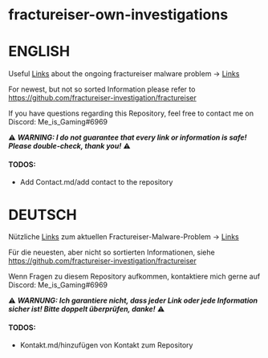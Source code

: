 # fractureiser-own-investigations

# ENGLISH

Useful [Links](./LINKS.md) about the ongoing fractureiser malware problem -> [Links](./LINKS.md)

For newest, but not so sorted Information please refer to <https://github.com/fractureiser-investigation/fractureiser>



If you have questions regarding this Repository, feel free to contact me on Discord: Me_is_Gaming#6969


⚠ **_WARNING: I do not guarantee that every link or information is safe! Please double-check, thank you!_** ⚠




#### TODOS:

* Add Contact.md/add contact to the repository


# DEUTSCH

Nützliche [Links](./LINKS.md) zum aktuellen Fractureiser-Malware-Problem -> [Links](./LINKS.md)

Für die neuesten, aber nicht so sortierten Informationen, siehe <https://github.com/fractureiser-investigation/fractureiser>

Wenn Fragen zu diesem Repository aufkommen, kontaktiere mich gerne auf Discord: Me_is_Gaming#6969

⚠ **_WARNUNG: Ich garantiere nicht, dass jeder Link oder jede Information sicher ist! Bitte doppelt überprüfen, danke!_** ⚠

#### TODOS:

* Kontakt.md/hinzufügen von Kontakt zum Repository
